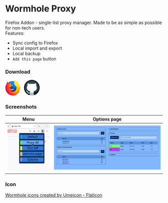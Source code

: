# Wormhole Proxy

Firefox Addon - single-list proxy manager. Made to be as simple as possible for non-tech users.    
Features:
- Sync config to Firefox
- Local import and export
- Local backup
- `Add this page` button

### Download

<a href="https://addons.mozilla.org/en-US/firefox/addon/wormhole-proxy/"><img src="./assets/firefox.png" height="50"></a>&nbsp;&nbsp;
<a href="https://github.com/aceberg/WormholeProxy/releases/latest"><img src="./assets/github.png" height="50"></a>

### Screenshots

Menu             |  Options page
:-------------------------:|:-------------------------:
![Menu](assets/Screenshot-menu.png) | ![Options](assets/Screenshot-opt.png)


### Icon
<a href="https://www.flaticon.com/free-icons/wormhole" title="wormhole icons">Wormhole icons created by Umeicon - Flaticon</a>